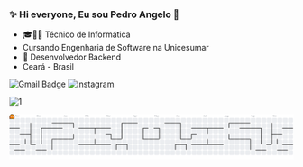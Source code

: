 ### ✨ Hi everyone, Eu sou Pedro Angelo 👋

- 🎓👨‍💻 Técnico de Informática
- Cursando Engenharia de Software na Unicesumar
- 🚀 Desenvolvedor Backend
- Ceará - Brasil

[![Gmail Badge](https://img.shields.io/badge/Gmail-D14836?style=for-the-badge&logo=gmail&logoColor=white&link=mailto:pedroroangelo2002@gmail.com)](mailto:pedroroangelo2002@gmail.com)
[![Instagram](https://img.shields.io/badge/Instagram-E4405F?style=for-the-badge&logo=instagram&logoColor=white)](https://www.instagram.com/pedronetx_/?hl=pt-br)

![1](https://github-readme-stats.vercel.app/api/top-langs/?username=Angelowh&theme=blue-white&layout=compact)

<picture>
  <source media="(prefers-color-scheme: dark)" srcset="https://raw.githubusercontent.com/Angelowh/Angelowh/output/pacman-contribution-graph-dark.svg">
  <source media="(prefers-color-scheme: light)" srcset="https://raw.githubusercontent.com/Angelowh/Angelowh/output/pacman-contribution-graph.svg">
  <img alt="pacman contribution graph" src="https://raw.githubusercontent.com/Angelowh/Angelowh/output/pacman-contribution-graph.svg">
</picture>

<!--_generated with [abozanona/pacman-contribution-graph](https://abozanona.github.io/pacman-contribution-graph/)_-->

